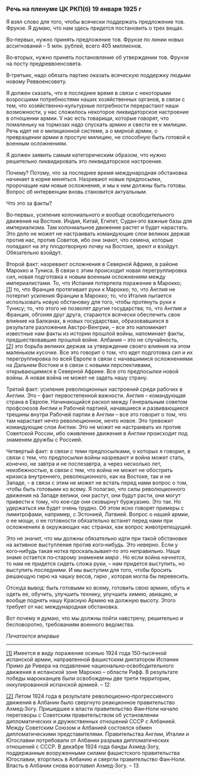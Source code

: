 ### Речь на пленуме ЦК РКП(б) 19 января 1925 г

Я взял слово для того, чтобы всячески поддержать предложение тов. Фрунзе. Я думаю, что нам здесь придется постановить о трех вещах.

Во‑первых, нужно принять предложение тов. Фрунзе по линии новых ассигнований – 5 млн. рублей, всего 405 миллионов.

Во‑вторых, нужно принять постановление об утверждении тов. Фрунзе на посту предреввоенсовета.

В‑третьих, надо обязать партию оказать всяческую поддержку людьми новому Реввоенсовету.

Я должен сказать, что в последнее время в связи с некоторыми возросшими потребностями наших хозяйственных органов, в связи с тем, что хозяйственно‑культурные потребности перерастают наши возможности, у нас сложилось некоторое ликвидаторское настроение в отношении армии. У нас есть товарищи, которые говорят, что помаленьку на тормозах надо спускать армию и свести ее к милиции. Речь идет не о милиционной системе, а о мирной армии, о превращении армии в простую милицию, не способную быть готовой к военным осложнениям.

Я должен заявить самым категорическим образом, что нужно решительно ликвидировать это ликвидаторское настроение.

Почему? Потому, что за последнее время международная обстановка начинает в корне меняться. Назревают новые предпосылки, пророчащие нам новые осложнения, и мы к ним должны быть готовы. Вопрос об интервенции вновь становится актуальным.

Что это за факты?

Во‑первых, усиление колониального и вообще освободительного движения на Востоке. Индия, Китай, Египет, Судан‑это важные базы для империализма. Там колониальное движение растет и будет нарастать. Это дело не может не настраивать командующие слои великих держав против нас, против Советов, ибо они знают, что семена, которые попадают на эту плодотворную почву на Востоке, зреют и взойдут. Обязательно взойдут.

Второй факт: назревают осложнения в Северной Африке, в районе Марокко и Туниса. В связи с этим происходит новая перегруппировка сил, новая подготовка к новым военным осложнениям между империалистами. То, что Испания потерпела поражение в Марокко;[[1]](#_ftn1) то, что Франция протягивает руки к Марокко; то, что Англия не потерпит усиления Франции в Марокко; то, что Италия пытается использовать новую обстановку для того, чтобы протянуть руки к Тунису; то, что этого не позволят другие государства; то, что Англия и Франция, обгоняя друг друга, стараются всячески обеспечить свое влияние на Балканах, в новых государствах, образовавшихся в результате разложения Австро‑Венгрии, – все это напоминает известные нам факты из истории прошлой войны, напоминает факты, предшествовавшие прошлой войне. Албания – это не случайность,[[2]](#_ftn2) это борьба великих держав за утверждение своего влияния на этом маленьком кусочке. Все это говорит о том, что идет подготовка сил и их перегруппировка по всей Европе в связи с начавшимися осложнениями на Дальнем Востоке и в связи с новыми перспективами, открывающимися в Северной Африке. Все ото предпосылки новой войны. А новая война не может не задеть нашу страну.

Третий факт: усиление революционных настроений среди рабочих в Англии. Это – факт первостепенной важности. Англия – командующая страна в Европе. Начинающийся раскол между Генеральным советом профсоюзов Англии и Рабочей партией, начавшиеся и развивающиеся трещины внутри Рабочей партии в Англии – все это говорит о том, что там нарастает нечто революционное, нечто новое. Это тревожит командующие слои Англии. Это не может не настраивать их против Советской России, ибо оживление движения в Англии происходит под знаменем дружбы с Россией.

Четвертый факт: в связи с теми предпосылками, о которых я говорил, в связи с тем, что предпосылки войны назревают и война может стать, конечно, не завтра и не послезавтра, а через несколько лет, неизбежностью, в связи с тем, что война не может не обострить кризиса внутреннего, революционного, как на Востоке, так и не Западе, – в связи с этим не может не встать перед нами вопрос о том, чтобы быть готовыми ко всему. Я полагаю, что силы революционного движения на Западе велики, они растут, они будут расти, они могут привести к тому, что кое‑где они сковырнут буржуазию. Это так. Но удержаться им будет очень трудно. Об этом ясно говорят примеры с лимитрофами, например, с Эстонией, Латвией. Вопрос о нашей армии, о ее мощи, о ее готовности обязательно встанет перед нами при осложнениях в окружающих нас странах, как вопрос животрепещущий.

Это не значит, что мы должны обязательно идти при такой обстановке на активное выступление против кого‑нибудь. Это неверно. Если у кого‑нибудь такая нотка проскальзывает‑то это неправильно. Наше знамя остается по‑старому знаменем _мира_ . Но если война начнется, то нам не придется сидеть сложа руки, – нам придется выступить, но выступить последними. И мы выступим для того, чтобы бросить решающую гирю на чашку весов, _гирю_ , которая могла бы перевесить.

Отсюда вывод: быть готовыми ко всему, готовить свою армию, обуть и одеть ее, обучить, улучшить технику, улучшить химию, авиацию, и вообще поднять нашу Красную Армию на должную высоту. Этого требует от нас международная обстановка.

Вот почему я думаю, что мы должны пойти навстречу, решительно и бесповоротно, требованиям военного ведомства.

_Печатается впервые_

  

---

[[1]](#_ftnref1) Имеется в виду поражение осенью 1924 года 150‑тысячной испанской армии, направленной фашистским диктатором Испании Примо де Ривера на подавление национально‑освободительного движения в испанской зоне Марокко – области Рифф. В результате победы марокканцев были освобождены две трети территории, оккупированной испанской армией. – _12._

[[2]](#_ftnref2) Летом 1924 года в результате революционно‑прогрессивного движения в Албании было свергнуто реакционное правительство Ахмед‑Зогу. Пришедшее к власти правительство Фан‑Ноли начало переговоры с Советским правительством об установлении дипломатических и дружественных отношений СССР с Албанией. Между Советским Союзом и Албанией состоялся обмен дипломатическими представителями. Правительства Англии, Италии и Югославии потребовали от Албании разрыва дипломатических отношений с СССР. В декабре 1924 года банды Ахмед‑Зогу, поддержанные вооруженными силами фашистского правительства Югославии, вторглись в Албанию и свергли правительство Фан‑Ноли. Власть в Албании снова возглавил Ахмед‑Зогу. – _13._